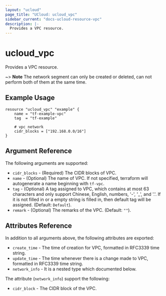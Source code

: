 ```yaml
---
layout: "ucloud"
page_title: "UCloud: ucloud_vpc"
sidebar_current: "docs-ucloud-resource-vpc"
description: |-
  Provides a VPC resource.
---
```


# ucloud_vpc

Provides a VPC resource.

~> **Note**  The network segment can only be created or deleted, can not perform both of them at the same time.
## Example Usage

```hcl
resource "ucloud_vpc" "example" {
    name = "tf-example-vpc"
    tag  = "tf-example"

    # vpc network
    cidr_blocks = ["192.168.0.0/16"]
}
```

## Argument Reference

The following arguments are supported:

* `cidr_blocks` - (Required) The CIDR blocks of VPC.
* `name` - (Optional) The name of VPC. If not specified, terraform will autogenerate a name beginning with `tf-vpc`.
* `tag` - (Optional) A tag assigned to VPC, which contains at most 63 characters and only support Chinese, English, numbers, '-', '_', and '.'. If it is not filled in or a empty string is filled in, then default tag will be assigned. (Default: `Default`).
* `remark` - (Optional) The remarks of the VPC. (Default: `""`).

## Attributes Reference

In addition to all arguments above, the following attributes are exported:

* `create_time` - The time of creation for VPC, formatted in RFC3339 time string.
* `update_time` - The time whenever there is a change made to VPC, formatted in RFC3339 time string.
* `network_info` - It is a nested type which documented below.

The attribute (`network_info`) support the following:

* `cidr_block` - The CIDR block of the VPC.

